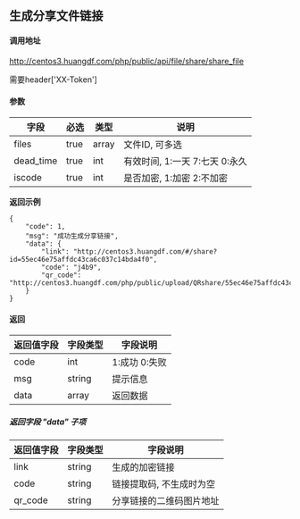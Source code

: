 ## 生成分享文件链接

#### 调用地址

http://centos3.huangdf.com/php/public/api/file/share/share_file

需要header['XX-Token']

#### 参数

|字段|必选|类型|说明|
|----|----|----|----|
|files|true|array|文件ID, 可多选|
|dead_time|true|int|有效时间, 1:一天 7:七天 0:永久|
|iscode|true|int|是否加密, 1:加密 2:不加密|


 **返回示例**

``` 
{
    "code": 1,
    "msg": "成功生成分享链接",
    "data": {
        "link": "http://centos3.huangdf.com/#/share?id=55ec46e75affdc43ca6c037c14bda4f0",
        "code": "j4b9",
        "qr_code": "http://centos3.huangdf.com/php/public/upload/QRshare/55ec46e75affdc43ca6c037c14bda4f0.png"
    }
}
```

#### 返回

|返回值字段|字段类型|字段说明|
|----------|--------|--------|
|code|int|1:成功 0:失败|
|msg|string|提示信息|
|data|array|返回数据|

##### 返回字段 "data" 子项

|返回值字段|字段类型|字段说明|
|----------|--------|--------|
|link|string|生成的加密链接|
|code|string|链接提取码, 不生成时为空|
|qr_code|string|分享链接的二维码图片地址|